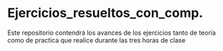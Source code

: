 # Ejercicios_resueltos_con_comp.
Este repositorio contendrá los avances de los ejercicios tanto de teoría como de practica que realice durante las tres horas de clase
